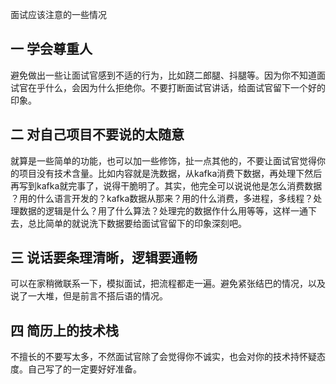 面试应该注意的一些情况

## 一 学会尊重人

避免做出一些让面试官感到不适的行为，比如跷二郎腿、抖腿等。因为你不知道面试官在乎什么，会因为什么拒绝你。不要打断面试官讲话，给面试官留下一个好的印象。

## 二 对自己项目不要说的太随意

就算是一些简单的功能，也可以加一些修饰，扯一点其他的，不要让面试官觉得你的项目没有技术含量。比如内容就是洗数据，从kafka消费下数据，再处理下然后再写到kafka就完事了，说得干脆明了。其实，他完全可以说说他是怎么消费数据 ？用的什么语言开发的？kafka数据从那来？用的什么消费，多进程，多线程？处理数据的逻辑是什么？用了什么算法？处理完的数据作什么用等等，这样一通下去，总比简单的就说洗下数据要给面试官留下的印象深刻吧。

## 三 说话要条理清晰，逻辑要通畅

可以在家稍微联系一下，模拟面试，把流程都走一遍。避免紧张结巴的情况，以及说了一大堆，但是前言不搭后语的情况。

## 四 简历上的技术栈

不擅长的不要写太多，不然面试官除了会觉得你不诚实，也会对你的技术持怀疑态度。自己写了的一定要好好准备。